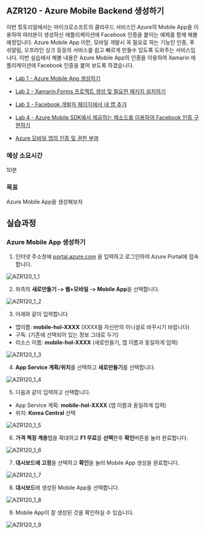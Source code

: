 ## AZR120 - Azure Mobile Backend 생성하기 

이번 튜토리얼에서는 마이크로소프트의 클라우드 서비스인 Azure의 Mobile App을 이용하여 여러분이 생성하신 애플리케이션에 Facebook 인증을 붙이는 예제를 함께 해볼 예정입니다. 
Azure Mobile App 이란, 모바일 개발시 꼭 필요로 하는 기능인 인증, 푸쉬알림, 오프라인 싱크 등등의 서비스를 쉽고 빠르게 만들수 있도록 도와주는 서비스입니다.
이번 실습에서 해볼 내용은 Azure Mobile App의 인증을 이용하여 Xamarin 애플리케이션에 Facebook 인증을 붙여 보도록 하겠습니다. 

* [Lab 1 - Azure Mobile App 생성하기](https://github.com/angie4u/xamarin-hol/blob/master/AZR120-Azure%20Mobile%20App/AZR120_Lab1.md) 
* [Lab 2 - Xamarin.Forms 프로젝트 생성 및 필요한 패키지 설치하기](https://github.com/angie4u/xamarin-hol/blob/master/AZR120-Azure%20Mobile%20App/AZR120_Lab2.md) 
* [Lab 3 - Facebook 개발자 페이지에서 내 앱 추가](https://github.com/angie4u/xamarin-hol/blob/master/AZR120-Azure%20Mobile%20App/AZR120_Lab3.md)
* [Lab 4 - Azure Mobile SDK에서 제공하는 메소드를 이용하여 Facebook 인증 구현하기](https://github.com/angie4u/xamarin-hol/blob/master/AZR120-Azure%20Mobile%20App/AZR120_Lab4.md) 

* [Azure 모바일 앱의 인증 및 권한 부여](https://docs.microsoft.com/ko-kr/azure/app-service-mobile/app-service-mobile-auth)

### 예상 소요시간
10분

### 목표
Azure Mobile App을 생성해보자

## 실습과정
### Azure Mobile App 생성하기 

1. 인터넷 주소창에 [portal.azure.com](https://portal.azure.com) 을 입력하고 로그인하여 Azure Portal에 접속합니다. 

![AZR120_1_1](./images/AZR120_1_1.PNG)

2. 좌측의 **새로만들기 -> 웹+모바일 -> Mobile App**을 선택합니다.

![AZR120_1_2](./images/AZR120_1_2.PNG)

3. 아래와 같이 입력합니다
* 앱이름: **mobile-hol-XXXX** (XXXX를 자신만의 이니셜로 바꾸시기 바랍니다)
* 구독: (기존에 선택되어 있는 정보 그대로 두기)
* 리소스 이름: **mobile-hol-XXXX** (새로만들기, 앱 이름과 동일하게 입력)

![AZR120_1_3](./images/AZR120_1_3.PNG)

4. **App Service 계획/위치**를 선택하고 **새로만들기**를 선택합니다.

![AZR120_1_4](./images/AZR120_1_4.PNG)

5. 다음과 같이 입력하고 선택합니다.
* App Service 계획:  **mobile-hol-XXXX** (앱 이름과 동일하게 입력)
* 위치: **Korea Central** 선택

![AZR120_1_5](./images/AZR120_1_5.PNG)

6. **가격 책정 계층**탭을 확대하고 **F1 무료**를 **선택**한후 **확인**버튼을 눌러 완료합니다.

![AZR120_1_6](./images/AZR120_1_6.PNG)

7. **대시보드에 고정**을 선택하고 **확인**을 눌러 Mobile App 생성을 완료합니다.

![AZR120_1_7](./images/AZR120_1_7.PNG)

8. **대시보드**에 생성된 Mobile App을 선택합니다.

![AZR120_1_8](./images/AZR120_1_8.PNG)

9. Mobile App이 잘 생성된 것을 확인하실 수 있습니다.

![AZR120_1_9](./images/AZR120_1_9.PNG)
